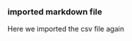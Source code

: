 ### imported markdown file

Here we imported the csv file again

<!-- #csv "file.csv".columns("Index", "First Name).rows(3) -->
